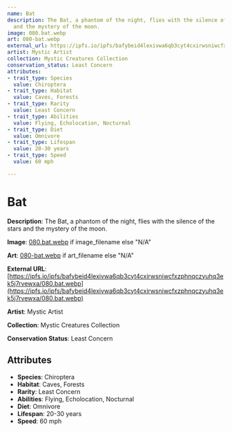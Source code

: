 ```yaml
---
name: Bat
description: The Bat, a phantom of the night, flies with the silence of the stars
  and the mystery of the moon.
image: 080.bat.webp
art: 080-bat.webp
external_url: https://ipfs.io/ipfs/bafybeid4lexivwa6qb3cyt4cxirwsniwcfxzphnqczyuhq3ek5j7rvewxa/080.bat.webp
artist: Mystic Artist
collection: Mystic Creatures Collection
conservation_status: Least Concern
attributes:
- trait_type: Species
  value: Chiroptera
- trait_type: Habitat
  value: Caves, Forests
- trait_type: Rarity
  value: Least Concern
- trait_type: Abilities
  value: Flying, Echolocation, Nocturnal
- trait_type: Diet
  value: Omnivore
- trait_type: Lifespan
  value: 20-30 years
- trait_type: Speed
  value: 60 mph

---
```


# Bat

**Description**: The Bat, a phantom of the night, flies with the silence of the stars and the mystery of the moon.

**Image**: [080.bat.webp](./080.bat.webp) if image_filename else "N/A"

**Art**: [080-bat.webp](./080-bat.webp) if art_filename else "N/A"

**External URL**: [https://ipfs.io/ipfs/bafybeid4lexivwa6qb3cyt4cxirwsniwcfxzphnqczyuhq3ek5j7rvewxa/080.bat.webp](https://ipfs.io/ipfs/bafybeid4lexivwa6qb3cyt4cxirwsniwcfxzphnqczyuhq3ek5j7rvewxa/080.bat.webp)

**Artist**: Mystic Artist

**Collection**: Mystic Creatures Collection

**Conservation Status**: Least Concern

## Attributes
- **Species**: Chiroptera
- **Habitat**: Caves, Forests
- **Rarity**: Least Concern
- **Abilities**: Flying, Echolocation, Nocturnal
- **Diet**: Omnivore
- **Lifespan**: 20-30 years
- **Speed**: 60 mph
